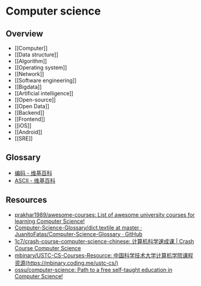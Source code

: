 # Computer science

## Overview

- [[Computer]]
- [[Data structure]]
- [[Algorithm]]
- [[Operating system]]
- [[Network]]
- [[Software engineering]]
- [[Bigdata]]
- [[Artificial intelligence]]
- [[Open-source]]
- [[Open Data]]
- [[Backend]]
- [[Frontend]]
- [[iOS]]
- [[Android]]
- [[SRE]]

## Glossary

- [编码 - 维基百科](https://zh.wikipedia.org/wiki/%E7%BC%96%E7%A0%81)
- [ASCII - 维基百科](https://zh.wikipedia.org/wiki/ASCII)

## Resources

- [prakhar1989/awesome-courses: List of awesome university courses for learning Computer Science!](https://github.com/prakhar1989/awesome-courses)
- [Computer-Science-Glossary/dict.textile at master · JuanitoFatas/Computer-Science-Glossary · GitHub](https://github.com/JuanitoFatas/Computer-Science-Glossary/blob/master/dict.textile)
- [1c7/crash-course-computer-science-chinese: 计算机科学速成课 | Crash Course Computer Science](https://github.com/1c7/crash-course-computer-science-chinese)
- [mbinary/USTC-CS-Courses-Resource: 中国科学技术大学计算机学院课程资源(https://mbinary.coding.me/ustc-cs/)](https://github.com/mbinary/USTC-CS-Courses-Resource)
- [ossu/computer-science: Path to a free self-taught education in Computer Science!](https://github.com/ossu/computer-science)
